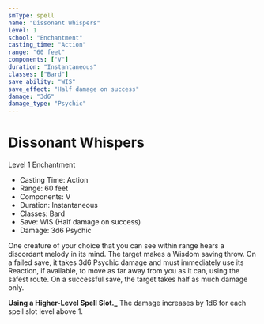 ```yaml
---
smType: spell
name: "Dissonant Whispers"
level: 1
school: "Enchantment"
casting_time: "Action"
range: "60 feet"
components: ["V"]
duration: "Instantaneous"
classes: ["Bard"]
save_ability: "WIS"
save_effect: "Half damage on success"
damage: "3d6"
damage_type: "Psychic"
---
```


# Dissonant Whispers
Level 1 Enchantment

- Casting Time: Action
- Range: 60 feet
- Components: V
- Duration: Instantaneous
- Classes: Bard
- Save: WIS (Half damage on success)
- Damage: 3d6 Psychic

One creature of your choice that you can see within range hears a discordant melody in its mind. The target makes a Wisdom saving throw. On a failed save, it takes 3d6 Psychic damage and must immediately use its Reaction, if available, to move as far away from you as it can, using the safest route. On a successful save, the target takes half as much damage only.

**Using a Higher-Level Spell Slot._** The damage increases by 1d6 for each spell slot level above 1.
